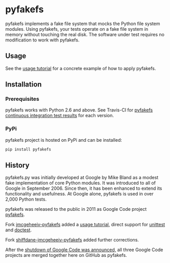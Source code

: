 # pyfakefs
pyfakefs implements a fake file system that mocks the Python file system modules.
Using pyfakefs, your tests operate on a fake file system in memory without
touching the real disk.  The software under test requires no modification to
work with pyfakefs.

## Usage
See the [usage tutorial](http://github.com/jmcgeheeiv/pyfakefs/wiki/Tutorial)
for a concrete example of how to apply pyfakefs.

## Installation

### Prerequisites
pyfakefs works with Python 2.6 and above.  See Travis-CI for
[pyfakefs continuous integration test results](https://travis-ci.org/jmcgeheeiv/pyfakefs)
for each version.

### PyPi
pyfakefs project is hosted on PyPi and can be installed:

```bash
pip install pyfakefs
```

## History
pyfakefs.py was initially developed at Google by Mike Bland as a modest fake
implementation of core Python modules.  It was introduced to all of Google
in September 2006. Since then, it has been enhanced to extend its
functionality and usefulness.  At Google alone, pyfakefs is used in over 2,000
Python tests.

pyfakefs was released to the public in 2011 as Google Code project
[pyfakefs](http://code.google.com/p/pyfakefs/).

Fork
[jmcgeheeiv-pyfakefs](http://code.google.com/p/jmcgeheeiv-pyfakefs/)
added a [usage tutorial](http://github.com/jmcgeheeiv/pyfakefs/wiki/Tutorial),
direct support for [unittest](http://docs.python.org/2/library/unittest.html)
and [doctest](http://docs.python.org/2/library/doctest.html).

Fork
[shiffdane-jmcgeheeiv-pyfakefs](http://code.google.com/p/shiffdane-jmcgeheeiv-pyfakefs/)
added further corrections.

After the [shutdown of Google Code was announced,](http://google-opensource.blogspot.com/2015/03/farewell-to-google-code.html)
all three Google Code projects are merged together here on GitHub as pyfakefs.

